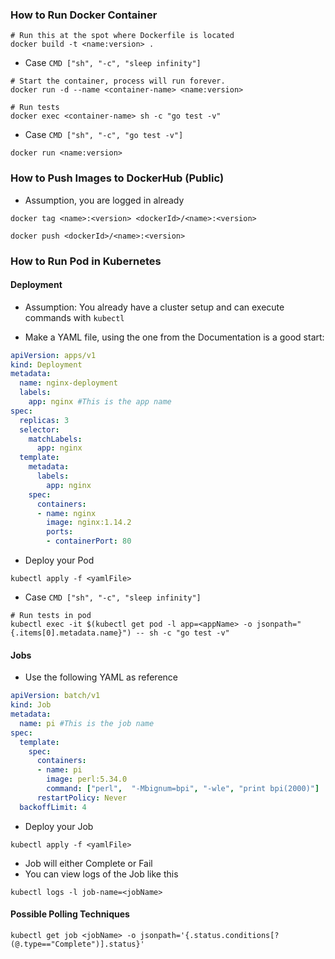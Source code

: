 ### How to Run Docker Container 
```shell
# Run this at the spot where Dockerfile is located
docker build -t <name:version> . 
```

* Case `CMD ["sh", "-c", "sleep infinity"]`
```shell
# Start the container, process will run forever.
docker run -d --name <container-name> <name:version>

# Run tests
docker exec <container-name> sh -c "go test -v"
```

* Case `CMD ["sh", "-c", "go test -v"]`
```shell
docker run <name:version>
```


### How to Push Images to DockerHub (Public)
* Assumption, you are logged in already
```shell
docker tag <name>:<version> <dockerId>/<name>:<version>

docker push <dockerId>/<name>:<version>
```

### How to Run Pod in Kubernetes
#### Deployment
* Assumption: You already have a cluster setup and can execute commands with `kubectl`

* Make a YAML file, using the one from the Documentation is a good start:
```yaml
apiVersion: apps/v1
kind: Deployment
metadata:
  name: nginx-deployment
  labels:
    app: nginx #This is the app name
spec:
  replicas: 3
  selector:
    matchLabels:
      app: nginx
  template:
    metadata:
      labels:
        app: nginx
    spec:
      containers:
      - name: nginx
        image: nginx:1.14.2
        ports:
        - containerPort: 80
```

* Deploy your Pod
```shell
kubectl apply -f <yamlFile>
```

* Case `CMD ["sh", "-c", "sleep infinity"]`
```shell
# Run tests in pod
kubectl exec -it $(kubectl get pod -l app=<appName> -o jsonpath="{.items[0].metadata.name}") -- sh -c "go test -v"
```

#### Jobs
* Use the following YAML as reference
```yaml
apiVersion: batch/v1
kind: Job
metadata:
  name: pi #This is the job name
spec:
  template:
    spec:
      containers:
      - name: pi
        image: perl:5.34.0
        command: ["perl",  "-Mbignum=bpi", "-wle", "print bpi(2000)"]
      restartPolicy: Never
  backoffLimit: 4
```

* Deploy your Job
```shell
kubectl apply -f <yamlFile>
```
* Job will either Complete or Fail
* You can view logs of the Job like this

```shell
kubectl logs -l job-name=<jobName>
```


#### Possible Polling Techniques

```shell
kubectl get job <jobName> -o jsonpath='{.status.conditions[?(@.type=="Complete")].status}'
```
